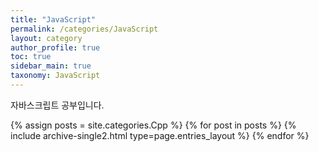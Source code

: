 ```yaml
---
title: "JavaScript"
permalink: /categories/JavaScript
layout: category
author_profile: true
toc: true
sidebar_main: true
taxonomy: JavaScript
---
```


자바스크립트 공부입니다.

{% assign posts = site.categories.Cpp %}
{% for post in posts %} {% include archive-single2.html type=page.entries_layout %} {% endfor %}